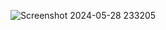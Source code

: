 ![Screenshot 2024-05-28 233205](https://github.com/Ankitsingh0460/URL-Shortener/assets/101083216/3388e920-7450-4644-8df9-29136fc62c97)
